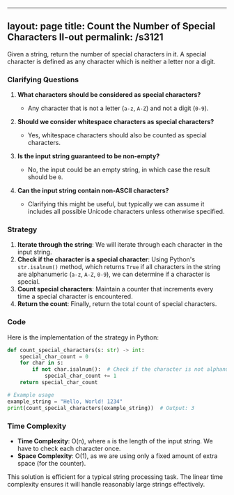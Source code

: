 
---
layout: page
title:  Count the Number of Special Characters II-out
permalink: /s3121
---

Given a string, return the number of special characters in it. A special character is defined as any character which is neither a letter nor a digit. 

### Clarifying Questions

1. **What characters should be considered as special characters?**
    - Any character that is not a letter (`a-z`, `A-Z`) and not a digit (`0-9`).
  
2. **Should we consider whitespace characters as special characters?**
    - Yes, whitespace characters should also be counted as special characters.

3. **Is the input string guaranteed to be non-empty?**
    - No, the input could be an empty string, in which case the result should be `0`.

4. **Can the input string contain non-ASCII characters?**
    - Clarifying this might be useful, but typically we can assume it includes all possible Unicode characters unless otherwise specified.

### Strategy

1. **Iterate through the string**: We will iterate through each character in the input string.
2. **Check if the character is a special character**: Using Python's `str.isalnum()` method, which returns `True` if all characters in the string are alphanumeric (`a-z`, `A-Z`, `0-9`), we can determine if a character is special.
3. **Count special characters**: Maintain a counter that increments every time a special character is encountered.
4. **Return the count**: Finally, return the total count of special characters.

### Code

Here is the implementation of the strategy in Python:

```python
def count_special_characters(s: str) -> int:
    special_char_count = 0
    for char in s:
        if not char.isalnum():  # Check if the character is not alphanumeric
            special_char_count += 1
    return special_char_count

# Example usage
example_string = "Hello, World! 1234"
print(count_special_characters(example_string))  # Output: 3
```

### Time Complexity

- **Time Complexity**: O(n), where `n` is the length of the input string. We have to check each character once.
- **Space Complexity**: O(1), as we are using only a fixed amount of extra space (for the counter).

This solution is efficient for a typical string processing task. The linear time complexity ensures it will handle reasonably large strings effectively.